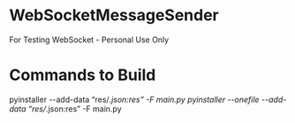 # WebSocketMessageSender
For Testing WebSocket - Personal Use Only

# Commands to Build
pyinstaller --add-data “res/*.json:res” -F main.py
pyinstaller --onefile --add-data “res/*.json:res” -F main.py
